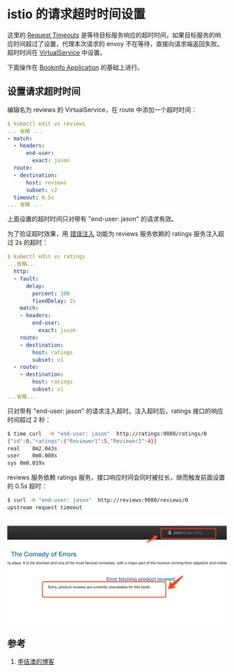 <!-- toc -->
# istio 的请求超时时间设置

这里的 [Request Timeouts][2] 是等待目标服务响应的超时时间，如果目标服务的响应时间超过了设置，代理本次请求的 envoy 不在等待，直接向请求端返回失败。超时时间在 [VirtualService](./vsvc.md) 中设置。

下面操作在 [Bookinfo Application](./bookinfo.md) 的基础上进行。

## 设置请求超时时间

编辑名为 reviews 的 VirtualService，在 route  中添加一个超时时间：

```yaml
$ kubectl edit vs reviews
... 省略 ...
- match:
  - headers:
      end-user:
        exact: jason
  route:
  - destination:
      host: reviews
      subset: v2
  timeout: 0.5s
... 省略 ...
```

上面设置的超时时间只对带有 "end-user: jason" 的请求有效。

为了验证超时效果，用 [错误注入](./injection.md) 功能为 reviews 服务依赖的 ratings 服务注入超过 2s 的超时：

```yaml
$ kubectl edit vs ratings
...省略...
  http:
  - fault:
      delay:
        percent: 100
        fixedDelay: 2s
    match:
    - headers:
        end-user:
          exact: jason
    route:
    - destination:
        host: ratings
        subset: v1
  - route:
    - destination:
        host: ratings
        subset: v1
...省略...
```

只对带有 "end-user: jason" 的请求注入超时。注入超时后，ratings 接口的响应时间超过 2 秒：

```sh
$ time curl  -H "end-user: jason"  http://ratings:9080/ratings/0
{"id":0,"ratings":{"Reviewer1":5,"Reviewer2":4}}
real	0m2.043s
user	0m0.008s
sys	0m0.019s
```

reviews 服务依赖 ratings 服务，接口响应时间会同时被拉长，继而触发前面设置的 0.5s 超时：

```sh
$ curl -H "end-user: jason"  http://reviews:9080/reviews/0
upstream request timeout
```

![超时错误](../img/istio/timeout.png)

## 参考

1. [李佶澳的博客][1]

[1]: https://www.lijiaocn.com "李佶澳的博客"
[2]: https://istio.io/docs/tasks/traffic-management/request-timeouts/ "Request Timeouts"
